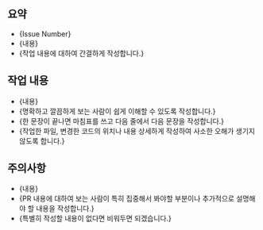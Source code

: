 ## 요약
- {Issue Number}
- {내용}
- {작업 내용에 대하여 간결하게 작성합니다.}


## 작업 내용
- {내용}
- {명확하고 깔끔하게 보는 사람이 쉽게 이해할 수 있도록 작성합니다.}
- {한 문장이 끝나면 마침표를 쓰고 다음 줄에서 다음 문장을 작성합니다.}
- {작업한 파일, 변경한 코드의 위치나 내용 상세하게 작성하여 사소한 오해가 생기지 않도록 합니다.}


## 주의사항
- {내용}
- {PR 내용에 대하여 보는 사람이 특히 집중해서 봐야할 부분이나 추가적으로 설명해야 할 내용을 작성합니다.}
- {특별히 작성할 내용이 없다면 비워두면 되겠습니다.}
